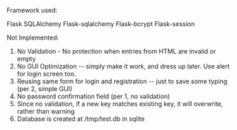 

Framework used:

Flask
SQLAlchemy
Flask-sqlalchemy
Flask-bcrypt
Flask-session

Not Implemented:
1. No Validation - No protection when entries from HTML are invalid or empty
2. No GUI Optimization -- simply make it work, and dress up later.  Use alert for login screen too.
3. Reusing same form for login and registration -- just to save some typing (per 2, simple GUI)
4. No password confirmation field (per 1, no validation)
5. Since no validation, if a new key matches existing key, it will overwrite, rather than warning
6. Database is created at /tmp/test.db in sqlite 

